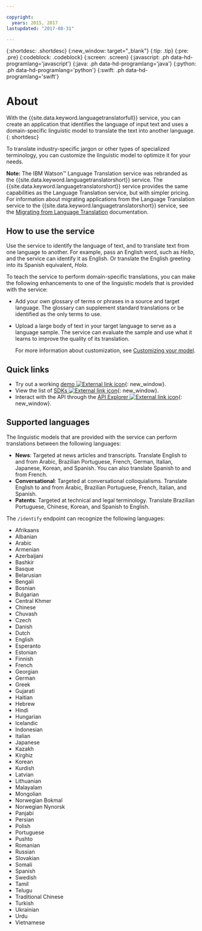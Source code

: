 ```yaml
---

copyright:
  years: 2015, 2017
lastupdated: "2017-08-31"

---
```


{:shortdesc: .shortdesc}
{:new_window: target="_blank"}
{:tip: .tip}
{:pre: .pre}
{:codeblock: .codeblock}
{:screen: .screen}
{:javascript: .ph data-hd-programlang='javascript'}
{:java: .ph data-hd-programlang='java'}
{:python: .ph data-hd-programlang='python'}
{:swift: .ph data-hd-programlang='swift'}

# About

With the {{site.data.keyword.languagetranslatorfull}} service, you can create an application that identifies the language of input text and uses a domain-specific linguistic model to translate the text into another language.
{: shortdesc}

To translate industry-specific jargon or other types of specialized terminology, you can customize the linguistic model to optimize it for your needs.

**Note:** The IBM Watson&trade; Language Translation service was rebranded as the {{site.data.keyword.languagetranslatorshort}} service. The {{site.data.keyword.languagetranslatorshort}} service provides the same capabilities as the Language Translation service, but with simpler pricing. For information about migrating applications from the Language Translation service to the {{site.data.keyword.languagetranslatorshort}} service, see the [Migrating from Language Translation](/docs/services/language-translator/migrating.html) documentation.

## How to use the service

Use the service to identify the language of text, and to translate text from one language to another. For example, pass an English word, such as *Hello*, and the service can identify it as English. Or translate the English greeting into its Spanish equivalent, *Hola*.

To teach the service to perform domain-specific translations, you can make the following enhancements to one of the linguistic models that is provided with the service:

- Add your own glossary of terms or phrases in a source and target language. The glossary can supplement standard translations or be identified as the only terms to use.
- Upload a large body of text in your target language to serve as a language sample. The service can evaluate the sample and use what it learns to improve the quality of its translation.

    For more information about customization, see [Customizing your model](/docs/services/language-translator/customizing.html).

## Quick links

- Try out a working [demo ![External link icon](../../icons/launch-glyph.svg "External link icon")](https://language-translator-demo.ng.bluemix.net/){: new_window}.
- View the list of [SDKs ![External link icon](../../icons/launch-glyph.svg "External link icon")](https://www.ibm.com/watson/developercloud/developer-tools.html){: new_window}.
- Interact with the API through the [API Explorer ![External link icon](../../icons/launch-glyph.svg "External link icon")](https://watson-api-explorer.mybluemix.net/apis/language-translator-v2){: new_window}.

## Supported languages

The linguistic models that are provided with the service can perform translations between the following languages:

- **News**: Targeted at news articles and transcripts.  Translate English to and from Arabic, Brazilian Portuguese, French, German, Italian, Japanese, Korean, and Spanish. You can also translate Spanish to and from French.
- **Conversational**: Targeted at conversational colloquialisms. Translate English to and from Arabic, Brazilian Portuguese, French, Italian, and Spanish.
- **Patents**: Targeted at technical and legal terminology. Translate Brazilian Portuguese, Chinese, Korean, and Spanish to English.

The `/identify` endpoint can recognize the following languages:

- Afrikaans
- Albanian
- Arabic
- Armenian
- Azerbaijani
- Bashkir
- Basque
- Belarusian
- Bengali
- Bosnian
- Bulgarian
- Central Khmer
- Chinese
- Chuvash
- Czech
- Danish
- Dutch
- English
- Esperanto
- Estonian
- Finnish
- French
- Georgian
- German
- Greek
- Gujarati
- Haitian
- Hebrew
- Hindi
- Hungarian
- Icelandic
- Indonesian
- Italian
- Japanese
- Kazakh
- Kirghiz
- Korean
- Kurdish
- Latvian
- Lithuanian
- Malayalam
- Mongolian
- Norwegian Bokmal
- Norwegian Nynorsk
- Panjabi
- Persian
- Polish
- Portuguese
- Pushto
- Romanian
- Russian
- Slovakian
- Somali
- Spanish
- Swedish
- Tamil
- Telugu
- Traditional Chinese
- Turkish
- Ukrainian
- Urdu
- Vietnamese

